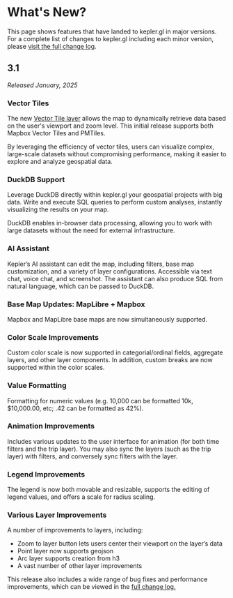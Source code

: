 # What's New?

This page shows features that have landed to kepler.gl in major versions. For a complete list of changes to kepler.gl including each minor version, please [visit the full change log](../CHANGELOG.md).

## 3.1 

_Released January, 2025_

### Vector Tiles 

The new [Vector Tile layer](/docs/user-guides/c-types-of-layers/vector.md) allows the map to dynamically retrieve data based on the user's viewport and zoom level. This initial release supports both Mapbox Vector Tiles and PMTiles.

By leveraging the efficiency of vector tiles, users can visualize complex, large-scale datasets without compromising performance, making it easier to explore and analyze geospatial data.

<!-- Image/GIF -->


### DuckDB Support

Leverage DuckDB directly within kepler.gl your geospatial projects with big data. Write and execute SQL queries to perform custom analyses, instantly visualizing the results on your map.
 
DuckDB enables in-browser data processing, allowing you to work with large datasets without the need for external infrastructure.

<!-- Image/GIF -->


### AI Assistant

Kepler’s AI assistant can edit the map, including filters, base map customization, and a variety of layer configurations. Accessible via text chat, voice chat, and screenshot. The assistant can also produce SQL from natural language, which can be passed to DuckDB.

<!-- Image/GIF -->


### Base Map Updates: MapLibre + Mapbox

Mapbox and MapLibre base maps are now simultaneously supported.

<!-- Image-->

### Color Scale Improvements

Custom color scale is now supported in categorial/ordinal fields, aggregate layers, and other layer components. In addition, custom breaks are now supported within the color scales.

<!-- Image -->

### Value Formatting

Formatting for numeric values (e.g. 10,000 can be formatted 10k, $10,000.00, etc; .42 can be formatted as 42%).

<!-- Image -->

### Animation Improvements

Includes various updates to the user interface for animation (for both time filters and the trip layer). You may also sync the layers (such as the trip layer) with filters, and conversely sync filters with the layer.

<!-- Image/GIF -->

### Legend Improvements

The legend is now both movable and resizable, supports the editing of legend values, and offers a scale for radius scaling.

<!-- Image/GIF -->

### Various Layer Improvements

A number of improvements to layers, including: 

- Zoom to layer button lets users center their viewport on the layer’s data
- Point layer now supports geojson
- Arc layer supports creation from h3
- A vast number of other layer improvements

This release also includes a wide range of bug fixes and performance improvements, which can be viewed in the [full change log.](../CHANGELOG.md)






